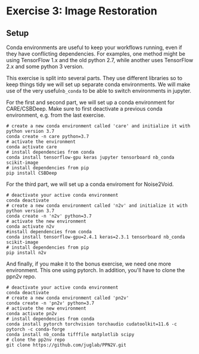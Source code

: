 # Exercise 3: Image Restoration

## Setup

Conda environments are useful to keep your workflows running, even if they have conflicting dependencies. For examples,
one method might be using TensorFlow 1.x and the old python 2.7, while another uses TensorFlow 2.x and some python 3
version.

This exercise is split into several parts. They use different libraries so to keep things tidy we will set up separate conda environments. We will make use of the very useful`nb_conda` to be able to switch environments in jupyter.

For the first and second part, we will set up a conda environment for CARE/CSBDeep. Make sure to first deactivate a previous conda environment, e.g. from the last exercise.

```
# create a new conda environment called 'care' and initialize it with python version 3.7
conda create -n care python=3.7
# activate the environment
conda activate care
# install dependencies from conda
conda install tensorflow-gpu keras jupyter tensorboard nb_conda scikit-image
# install dependencies from pip
pip install CSBDeep
```

For the third part, we will set up a conda enviroment for Noise2Void.

```
# deactivate your active conda environment
conda deactivate
# create a new conda environment called 'n2v' and initialize it with python version 3.7
conda create -n 'n2v' python=3.7
# activate the new environment
conda activate n2v
#install dependencies from conda
conda install tensorflow-gpu=2.4.1 keras=2.3.1 tensorboard nb_conda scikit-image
# install dependencies from pip
pip install n2v
```

And finally, if you make it to the bonus exercise, we need one more environment. This one using pytorch. In addition, you'll have to clone the ppn2v repo.

```
# deactivate your active conda environment
conda deactivate
# create a new conda environment called 'pn2v'
conda create -n 'pn2v' python=3.7
# activate the new environment
conda activate pn2v
# install dependencies from conda
conda install pytorch torchvision torchaudio cudatoolkit=11.6 -c pytorch -c conda-forge
conda install nb_conda tifffile matplotlib scipy
# clone the pp2nv repo
git clone https://github.com/juglab/PPN2V.git
```
